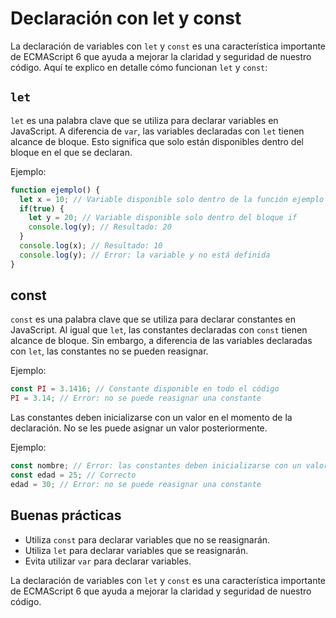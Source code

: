 # Declaración con let y const

La declaración de variables con `let` y `const` es una característica importante de ECMAScript 6 que ayuda a mejorar la claridad y seguridad de nuestro código. Aquí te explico en detalle cómo funcionan `let` y `const`:

## `let`

`let` es una palabra clave que se utiliza para declarar variables en JavaScript. A diferencia de `var`, las variables declaradas con `let` tienen alcance de bloque. Esto significa que solo están disponibles dentro del bloque en el que se declaran.

Ejemplo:

```javascript
function ejemplo() {
  let x = 10; // Variable disponible solo dentro de la función ejemplo
  if(true) {
    let y = 20; // Variable disponible solo dentro del bloque if
    console.log(y); // Resultado: 20
  }
  console.log(x); // Resultado: 10
  console.log(y); // Error: la variable y no está definida
}
```

## const

`const` es una palabra clave que se utiliza para declarar constantes en JavaScript. Al igual que `let`, las constantes declaradas con `const` tienen alcance de bloque. Sin embargo, a diferencia de las variables declaradas con `let`, las constantes no se pueden reasignar.

Ejemplo:

```javascript
const PI = 3.1416; // Constante disponible en todo el código
PI = 3.14; // Error: no se puede reasignar una constante
```

Las constantes deben inicializarse con un valor en el momento de la declaración. No se les puede asignar un valor posteriormente.

Ejemplo:

```javascript
const nombre; // Error: las constantes deben inicializarse con un valor
const edad = 25; // Correcto
edad = 30; // Error: no se puede reasignar una constante
```

## Buenas prácticas

- Utiliza `const` para declarar variables que no se reasignarán.
- Utiliza `let` para declarar variables que se reasignarán.
- Evita utilizar `var` para declarar variables.

La declaración de variables con `let` y `const` es una característica importante de ECMAScript 6 que ayuda a mejorar la claridad y seguridad de nuestro código.
